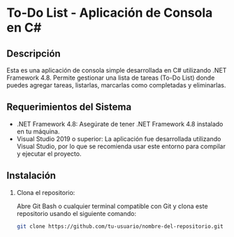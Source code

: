 # To-Do List - Aplicación de Consola en C#

## Descripción

Esta es una aplicación de consola simple desarrollada en C# utilizando .NET Framework 4.8. Permite gestionar una lista de tareas (To-Do List) donde puedes agregar tareas, listarlas, marcarlas como completadas y eliminarlas.

## Requerimientos del Sistema

- .NET Framework 4.8: Asegúrate de tener .NET Framework 4.8 instalado en tu máquina.
- Visual Studio 2019 o superior: La aplicación fue desarrollada utilizando Visual Studio, por lo que se recomienda usar este entorno para compilar y ejecutar el proyecto.

## Instalación

1. Clona el repositorio:

   Abre Git Bash o cualquier terminal compatible con Git y clona este repositorio usando el siguiente comando:

   ```bash
   git clone https://github.com/tu-usuario/nombre-del-repositorio.git
